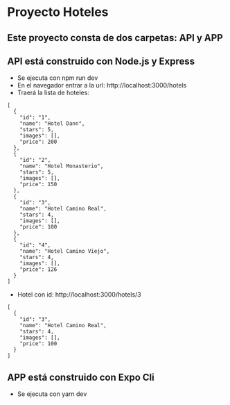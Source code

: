 # Proyecto Hoteles

## Este proyecto consta de dos carpetas: API y APP

## API está construido con Node.js y Express
* Se ejecuta con npm run dev
* En el navegador entrar a la url: http://localhost:3000/hotels
* Traerá la lista de hoteles:
```
[
  {
    "id": "1",
    "name": "Hotel Dann",
    "stars": 5,
    "images": [],
    "price": 200
  },
  {
    "id": "2",
    "name": "Hotel Monasterio",
    "stars": 5,
    "images": [],
    "price": 150
  },
  {
    "id": "3",
    "name": "Hotel Camino Real",
    "stars": 4,
    "images": [],
    "price": 100
  },
  {
    "id": "4",
    "name": "Hotel Camino Viejo",
    "stars": 4,
    "images": [],
    "price": 126
  }
]
```
* Hotel con id: http://localhost:3000/hotels/3
```
[
  {
    "id": "3",
    "name": "Hotel Camino Real",
    "stars": 4,
    "images": [],
    "price": 100
  }
]
```

## APP está construido con Expo Cli
* Se ejecuta con yarn dev